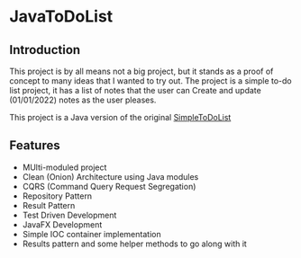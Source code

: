 # JavaToDoList

## Introduction
This project is by all means not a big project, but it stands as a proof of concept to many ideas that I wanted to try out.
The project is a simple to-do list project, it has a list of notes that the user can Create and update (01/01/2022) notes as the user pleases.

This project is a Java version of the original [SimpleToDoList](https://github.com/tarekMohamedIT/SimpleToDoList)

## Features
- MUlti-moduled project
- Clean (Onion) Architecture using Java modules
- CQRS (Command Query Request Segregation)
- Repository Pattern
- Result Pattern
- Test Driven Development
- JavaFX Development
- Simple IOC container implementation
- Results pattern and some helper methods to go along with it
